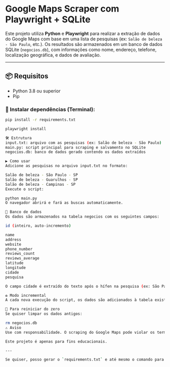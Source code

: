 # Google Maps Scraper com Playwright + SQLite

Este projeto utiliza **Python** e **Playwright** para realizar a extração de dados do Google Maps com base em uma lista de pesquisas (ex: `Salão de beleza - São Paulo`, etc.). Os resultados são armazenados em um banco de dados SQLite (`negocios.db`), com informações como nome, endereço, telefone, localização geográfica, e dados de avaliação.

---

## 📦 Requisitos

- Python 3.8 ou superior
- Pip

### 📁 Instalar dependências (Terminal):

```bash
pip install -r requirements.txt

playwright install

🛠️ Estrutura
input.txt: arquivo com as pesquisas (ex: Salão de beleza - São Paulo)
main.py: script principal para scraping e salvamento no SQLite
negocios.db: banco de dados gerado contendo os dados extraídos

▶️ Como usar
Adicione as pesquisas no arquivo input.txt no formato:

Salão de beleza - São Paulo - SP
Salão de beleza - Guarulhos - SP
Salão de beleza - Campinas - SP
Execute o script:

python main.py
O navegador abrirá e fará as buscas automaticamente.

💾 Banco de dados
Os dados são armazenados na tabela negocios com os seguintes campos:

id (inteiro, auto-incremento)

name
address
website
phone_number
reviews_count
reviews_average
latitude
longitude
cidade
pesquisa

O campo cidade é extraído do texto após o hífen na pesquisa (ex: São Paulo), e o campo pesquisa é o texto antes do hífen (ex: Salão de beleza).

♻️ Modo incremental
A cada nova execução do script, os dados são adicionados à tabela existente (append) sem apagar os anteriores.

🧹 Para reiniciar do zero
Se quiser limpar os dados antigos:

rm negocios.db
⚠️ Aviso
Use com responsabilidade. O scraping do Google Maps pode violar os termos de serviço da plataforma.

Este projeto é apenas para fins educacionais.

---

Se quiser, posso gerar o `requirements.txt` e até mesmo o comando para empacotar tudo com um `setup.py` ou `